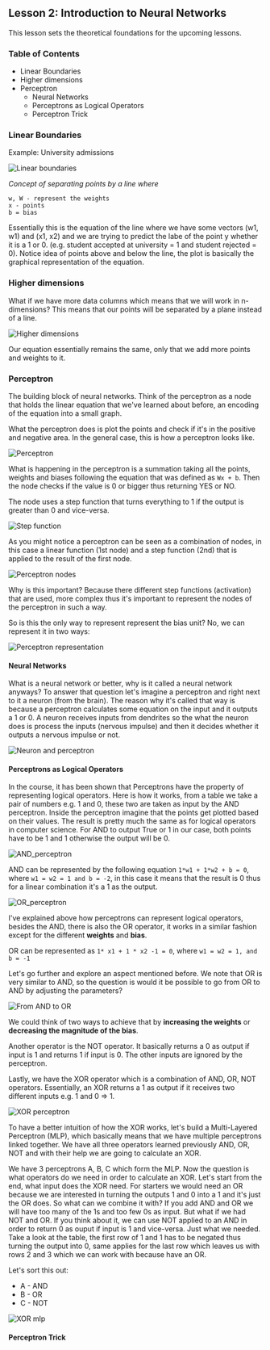## Lesson 2: Introduction to Neural Networks

This lesson sets the theoretical foundations for the upcoming lessons.

### Table of Contents
- Linear Boundaries
- Higher dimensions
- Perceptron
	- Neural Networks
	- Perceptrons as Logical Operators
	- Perceptron Trick


### Linear Boundaries

Example: University admissions

![Linear boundaries](images/linear_boundaries.png)

*Concept of separating points by a line where*
~~~
w, W - represent the weights
x - points
b = bias
~~~

Essentially this is the equation of the line where we have some vectors (w1, w1) and (x1, x2) and we are trying to predict the labe of the point y whether it is a 1 or 0. (e.g. student accepted at university = 1 and student rejected = 0). Notice idea of points above and below the line, the plot is basically the graphical representation of the equation.

### Higher dimensions

What if we have more data columns which means that we will work in n-dimensions? This means that our points will be separated by a plane instead of a line.

![Higher dimensions](images/higher_dimensions.png)

Our equation essentially remains the same, only that we add more points and weights to it. 

### Perceptron

The building block of neural networks. Think of the perceptron as a node that holds the linear equation that we've learned about before, an encoding of the equation into a small graph.

What the perceptron does is plot the points and check if it's in the positive and negative area. In the general case, this is how a perceptron looks like.

![Perceptron](images/perceptron.png)

What is happening in the perceptron is a summation taking all the points, weights and biases following the equation that was defined as `Wx + b`. Then the node checks if the value is 0 or bigger thus returning YES or NO. 

The node uses a step function that turns everything to 1 if the output is greater than 0 and vice-versa.

![Step function](images/step_function.png)

As you might notice a perceptron can be seen as a combination of nodes, in this case a linear function (1st node) and a step function (2nd) that is applied to the result of the first node.

![Perceptron nodes](images/perceptron_wstep.png)

Why is this important? Because there different step functions (activation) that are used, more complex thus it's important to represent the nodes of the perceptron in such a way.

So is this the only way to represent represent the bias unit? No, we can represent it in two ways:

![Perceptron representation](images/two_ways_represent_perceptron.png)

#### Neural Networks

What is a neural network or better, why is it called a neural network anyways? To answer that question let's imagine a perceptron and right next to it a neuron (from the brain). The reason why it's called that way is because a perceptron calculates some equation on the input and it outputs a 1 or 0. A neuron receives inputs from dendrites so the what the neuron does is process the inputs (nervous impulse) and then it decides whether it outputs a nervous impulse or not.

![Neuron and perceptron](images/nn_neurons.png)

#### Perceptrons as Logical Operators

In the course, it has been shown that Perceptrons have the property of representing logical operators. Here is how it works, from a table we take a pair of numbers e.g. 1 and 0, these two are taken as input by the AND perceptron. Inside the perceptron imagine that the points get plotted based on their values. The result is pretty much the same as for logical operators in computer science. For AND to output True or 1 in our case, both points have to be 1 and 1 otherwise the output will be 0.

![AND_perceptron](images/AND_perceptron.png)

AND can be represented by the following equation `1*w1 + 1*w2 + b = 0`, where `w1 = w2 = 1 and b = -2`, in this case it means that the result is 0 thus for a linear combination it's a 1 as the output.

![OR_perceptron](images/OR_perceptron.png)

I've explained above how perceptrons can represent logical operators, besides the AND, there is also the OR operator, it works in a similar fashion except for the different **weights** and **bias**. 

OR can be represented as `1* x1 + 1 * x2 -1 = 0`, where `w1 = w2 = 1, and b = -1`

Let's go further and explore an aspect mentioned before. We note that OR is very similar to AND, so the question is would it be possible to go from OR to AND by adjusting the parameters? 

![From AND to OR](images/AND_to_OR_perceptron.png)

We could think of two ways to achieve that by **increasing the weights** or **decreasing the magnitude of the bias**.

Another operator is the NOT operator. It basically returns a 0 as output if input is 1 and returns 1 if input is 0. The other inputs are ignored by the perceptron.

Lastly, we have the XOR operator which is a combination of AND, OR, NOT operators. Essentially, an XOR returns a 1 as output if it receives two different inputs e.g. 1 and 0 => 1. 

![XOR perceptron](images/XOR_perceptron.png)

 To have a better intuition of how the XOR works, let's build a Multi-Layered Perceptron (MLP), which basically means that we have multiple perceptrons linked together. We have all three operators learned previously AND, OR, NOT and with their help we are going to calculate an XOR. 

We have 3 perceptrons A, B, C which form the MLP. Now the question is what operators do we need in order to calculate an XOR. Let's start from the end, what input does the XOR need. For starters we would need an OR because we are interested in turning the outputs 1 and 0 into a 1 and it's just the OR does. So what can we combine it with? If you add AND and OR we will have too many of the 1s and too few 0s as input. But what if we had NOT and OR. If you think about it, we can use NOT applied to an AND in order to return 0 as ouput if input is 1 and vice-versa. Just what we needed. Take a look at the table, the first row of 1 and 1 has to be negated thus turning the output into 0, same applies for the last row which leaves us with rows 2 and 3 which we can work with because have an OR. 

Let's sort this out:
- A - AND
- B - OR
- C - NOT

![XOR mlp](images/XOR_mlp.png)


#### Perceptron Trick



